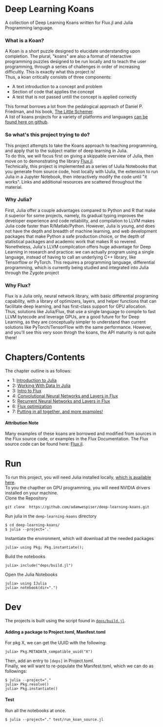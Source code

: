 # Deep Learning Koans
A collection of Deep Learning Koans written for Flux.jl and Julia Programming language.

### What is a Koan?
A Koan is a short puzzle designed to elucidate understanding upon completion. The plural, "koans" are also a format of interactive programming puzzles designed to be run locally and to teach the user programming, through a series of challenges in order of increasing difficultly. This is exactly what this project is!    
Thus, a koan critically consists of three components:     
 - A text introduction to a concept and problem
 - Section of code that applies the concept
 - A test that is not passed untill the concept is applied correctly

This format borrows a lot from the pedalogical approach of Daniel P. Friedman, and his book, [The Little Schemer](https://www.ccs.neu.edu/home/matthias/BTLS/).    
A list of koans projects for a variety of platforms and languages [can be found here on github](https://github.com/ahmdrefat/awesome-koans/blob/master/koans-en.md).    


### So what's this project trying to do?
This project attempts to take the Koans approach to teaching programming, and apply that to the subject matter of deep learning in Julia.  
To do this, we will focus first on giving a skippable overview of Julia, then move on to demonstrating the library [Flux.jl](https://github.com/FluxML/Flux.jl).  
Technically, this project is implemented as a series of IJulia Notebooks that you generate from source code, host locally with IJulia, the extension to run Julia in a Jupyter Notebook, then interactively modify the code until "it works". 
Links and additional resources are scattered throughout the material.    

### Why Julia?
First, Julia offer a couple advantages compared to Python and R that make it superior for some projects, namely, its gradual typing improves the developer experience and code reliability, and compilation to LLVM makes Julia code faster than R/Matlab/Python. 
However, Julia is young, and does not have the depth and breadth of machine learning, and web development packages that make Python a safe production choice, or the depth of statistical packages and academic work that makes R so revered.     
Nonetheless, Julia's LLVM compilcation offers huge advantage for Deep Learning in research and practice: we can actually program using a single language, instead of having to call an underlying C++ library, like Tensorflow or PyTorch. This requires a programming language, differential programming, which is currently being studied and integrated into Julia through the Zygote project

### Why Flux?
Flux is a Julia only, neural network library, with basic differential programing capability, with a library of optimizers, layers, and helper functions that can facilitate deep learning, and has first-class support for GPU allocation.
Thus, solutions like Julia/Flux, that use a single language to compile to fast LLVM bytecode and leverage GPUs, are a good future for for Deep Learning, as they are conceptually simpler to understand than current solutions like PyTorch/TensorFlow with the same performance. However, and you'll see this very soon throgh the koans, the API maturity is not quite there! 


# Chapters/Contents
The chapter outline is as follows:
 - 1: [Introduction to Julia](notebooks/t001_introduction.ipynb)
 - 2: [Working With Data In Julia](notebooks/t002_data_ingestion.ipynb)
 - 3: [Intro to Flux](notebooks/t003_flux_intro.ipynb)
 - 4: [Convolutional Neural Networks and Layers in Flux](notebooks/t004_conv_layers.ipynb)
 - 5: [Recurrent Neural Networks and Layers in Flux](notebooks/t005_recurrent_layers)
 - 6: [Flux optimization](notebooks/t006_optimization.ipynb)
 - 7: [Putting in all together, and more examples!](notebooks/t007_conclusion.ipynb)

#### Attribution Note
Many examples of these koans are borrowed and modified from sources in the Flux source code, or examples in the Flux Documentation. 
The Flux source code can be found here: [Flux.jl](https://github.com/FluxML/Flux.jl).


# Run
To run this project, you will need Julia installed locally, [which is available here](https://julialang.org/downloads/index.html).     
To you the chapther on GPU programming, you will need NVIDIA drivers installed on your machine.    
Clone the Repository    
```
git clone  https://github.com/adamwespiser/deep-learning-koans.git
```

Run julia in the `deep-learning-koans` directory    
```
$ cd deep-learning-koans/
$ julia --project='.'
```

Instantiate the environment, which will download all the needed packages    
```
julia> using Pkg; Pkg.instantiate();
```

Build the notebooks    
```
julia> include("deps/build.jl")
```

Open the Julia Notebooks    
```
julia> using IJulia
julia> notebook(dir=".")    
```

# Dev
The projects is built using the script found in [`deps/build.jl`](deps/build.jl). 

#### Adding a package to Project.toml, Manifest.toml
For pkg X, we can get the UUID with the following:    
```
julia> Pkg.METADATA_compatible_uuid("X")    
```
Then, add an entry to `[deps]` in Project.toml.    
Finally, we will want to re-populate the Manifest.toml, which we can do as followings:    
```
$ julia --project="."    
julia> Pkg.resolve()    
julia> Pkg.instantiate()    
```

#### Test
Run all the notebooks at once.    
```
$ julia --project="." test/run_koan_source.jl
```

